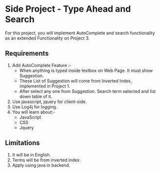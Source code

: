 
Side Project  - Type Ahead and Search
===========================================

For this project, you will implement AutoComplete and search functionality as an extended Functionality on Project 3.

## Requirements

1. Add AutoComplete Feature :- 
    - When anything is typed inside textbox on Web Page. It must show Suggestion. 
    - These List of Suggestion will come from Inverted Index, implemented in Project 1.
    - After select any one from Suggestion. Search term selected and list down table of it.
 2. Use javascript, jquery for client-side.
 3. Use Log4j for logging.
 4. You will learn about:-
    - JavaScript
    - CSS 
    - Jquery
    
## Limitations 

1. It will be in English.
2. Terms will be from inverted index.
3. Apply using java in backend. 
